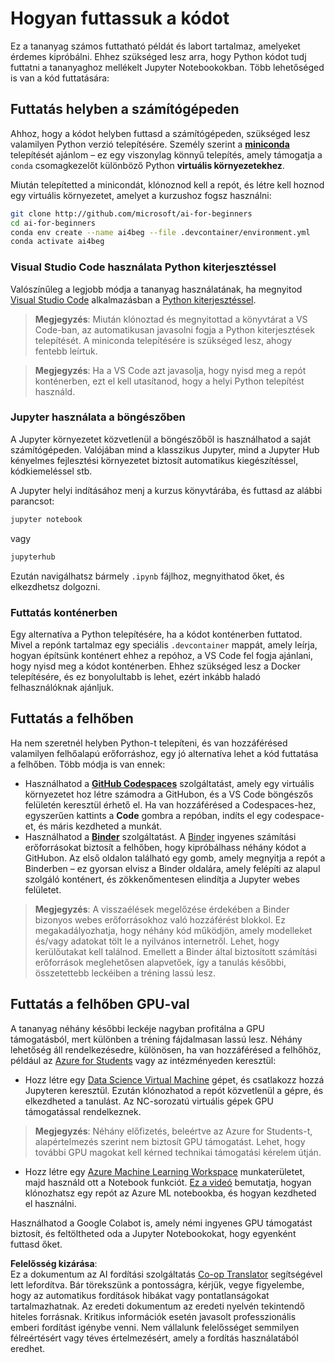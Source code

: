 <!--
CO_OP_TRANSLATOR_METADATA:
{
  "original_hash": "7df19702b8d2d3f7c4238c51bec2c8fc",
  "translation_date": "2025-08-26T00:34:49+00:00",
  "source_file": "lessons/0-course-setup/how-to-run.md",
  "language_code": "hu"
}
-->
# Hogyan futtassuk a kódot

Ez a tananyag számos futtatható példát és labort tartalmaz, amelyeket érdemes kipróbálni. Ehhez szükséged lesz arra, hogy Python kódot tudj futtatni a tananyaghoz mellékelt Jupyter Notebookokban. Több lehetőséged is van a kód futtatására:

## Futtatás helyben a számítógépeden

Ahhoz, hogy a kódot helyben futtasd a számítógépeden, szükséged lesz valamilyen Python verzió telepítésére. Személy szerint a **[miniconda](https://conda.io/en/latest/miniconda.html)** telepítését ajánlom – ez egy viszonylag könnyű telepítés, amely támogatja a `conda` csomagkezelőt különböző Python **virtuális környezetekhez**.

Miután telepítetted a minicondát, klónoznod kell a repót, és létre kell hoznod egy virtuális környezetet, amelyet a kurzushoz fogsz használni:

```bash
git clone http://github.com/microsoft/ai-for-beginners
cd ai-for-beginners
conda env create --name ai4beg --file .devcontainer/environment.yml
conda activate ai4beg
```

### Visual Studio Code használata Python kiterjesztéssel

Valószínűleg a legjobb módja a tananyag használatának, ha megnyitod [Visual Studio Code](http://code.visualstudio.com/?WT.mc_id=academic-77998-cacaste) alkalmazásban a [Python kiterjesztéssel](https://marketplace.visualstudio.com/items?itemName=ms-python.python&WT.mc_id=academic-77998-cacaste).

> **Megjegyzés**: Miután klónoztad és megnyitottad a könyvtárat a VS Code-ban, az automatikusan javasolni fogja a Python kiterjesztések telepítését. A miniconda telepítésére is szükséged lesz, ahogy fentebb leírtuk.

> **Megjegyzés**: Ha a VS Code azt javasolja, hogy nyisd meg a repót konténerben, ezt el kell utasítanod, hogy a helyi Python telepítést használd.

### Jupyter használata a böngészőben

A Jupyter környezetet közvetlenül a böngészőből is használhatod a saját számítógépeden. Valójában mind a klasszikus Jupyter, mind a Jupyter Hub kényelmes fejlesztési környezetet biztosít automatikus kiegészítéssel, kódkiemeléssel stb.

A Jupyter helyi indításához menj a kurzus könyvtárába, és futtasd az alábbi parancsot:

```bash
jupyter notebook
```
vagy
```bash
jupyterhub
```
Ezután navigálhatsz bármely `.ipynb` fájlhoz, megnyithatod őket, és elkezdhetsz dolgozni.

### Futtatás konténerben

Egy alternatíva a Python telepítésére, ha a kódot konténerben futtatod. Mivel a repónk tartalmaz egy speciális `.devcontainer` mappát, amely leírja, hogyan építsünk konténert ehhez a repóhoz, a VS Code fel fogja ajánlani, hogy nyisd meg a kódot konténerben. Ehhez szükséged lesz a Docker telepítésére, és ez bonyolultabb is lehet, ezért inkább haladó felhasználóknak ajánljuk.

## Futtatás a felhőben

Ha nem szeretnél helyben Python-t telepíteni, és van hozzáférésed valamilyen felhőalapú erőforráshoz, egy jó alternatíva lehet a kód futtatása a felhőben. Több módja is van ennek:

* Használhatod a **[GitHub Codespaces](https://github.com/features/codespaces)** szolgáltatást, amely egy virtuális környezetet hoz létre számodra a GitHubon, és a VS Code böngészős felületén keresztül érhető el. Ha van hozzáférésed a Codespaces-hez, egyszerűen kattints a **Code** gombra a repóban, indíts el egy codespace-et, és máris kezdheted a munkát.
* Használhatod a **[Binder](https://mybinder.org/v2/gh/microsoft/ai-for-beginners/HEAD)** szolgáltatást. A [Binder](https://mybinder.org) ingyenes számítási erőforrásokat biztosít a felhőben, hogy kipróbálhass néhány kódot a GitHubon. Az első oldalon található egy gomb, amely megnyitja a repót a Binderben – ez gyorsan elvisz a Binder oldalára, amely felépíti az alapul szolgáló konténert, és zökkenőmentesen elindítja a Jupyter webes felületet.

> **Megjegyzés**: A visszaélések megelőzése érdekében a Binder bizonyos webes erőforrásokhoz való hozzáférést blokkol. Ez megakadályozhatja, hogy néhány kód működjön, amely modelleket és/vagy adatokat tölt le a nyilvános internetről. Lehet, hogy kerülőutakat kell találnod. Emellett a Binder által biztosított számítási erőforrások meglehetősen alapvetőek, így a tanulás későbbi, összetettebb leckéiben a tréning lassú lesz.

## Futtatás a felhőben GPU-val

A tananyag néhány későbbi leckéje nagyban profitálna a GPU támogatásból, mert különben a tréning fájdalmasan lassú lesz. Néhány lehetőség áll rendelkezésedre, különösen, ha van hozzáférésed a felhőhöz, például az [Azure for Students](https://azure.microsoft.com/free/students/?WT.mc_id=academic-77998-cacaste) vagy az intézményeden keresztül:

* Hozz létre egy [Data Science Virtual Machine](https://docs.microsoft.com/learn/modules/intro-to-azure-data-science-virtual-machine/?WT.mc_id=academic-77998-cacaste) gépet, és csatlakozz hozzá Jupyteren keresztül. Ezután klónozhatod a repót közvetlenül a gépre, és elkezdheted a tanulást. Az NC-sorozatú virtuális gépek GPU támogatással rendelkeznek.

> **Megjegyzés**: Néhány előfizetés, beleértve az Azure for Students-t, alapértelmezés szerint nem biztosít GPU támogatást. Lehet, hogy további GPU magokat kell kérned technikai támogatási kérelem útján.

* Hozz létre egy [Azure Machine Learning Workspace](https://azure.microsoft.com/services/machine-learning/?WT.mc_id=academic-77998-cacaste) munkaterületet, majd használd ott a Notebook funkciót. [Ez a videó](https://azure-for-academics.github.io/quickstart/azureml-papers/) bemutatja, hogyan klónozhatsz egy repót az Azure ML notebookba, és hogyan kezdheted el használni.

Használhatod a Google Colabot is, amely némi ingyenes GPU támogatást biztosít, és feltöltheted oda a Jupyter Notebookokat, hogy egyenként futtasd őket.

**Felelősség kizárása**:  
Ez a dokumentum az AI fordítási szolgáltatás [Co-op Translator](https://github.com/Azure/co-op-translator) segítségével lett lefordítva. Bár törekszünk a pontosságra, kérjük, vegye figyelembe, hogy az automatikus fordítások hibákat vagy pontatlanságokat tartalmazhatnak. Az eredeti dokumentum az eredeti nyelvén tekintendő hiteles forrásnak. Kritikus információk esetén javasolt professzionális emberi fordítást igénybe venni. Nem vállalunk felelősséget semmilyen félreértésért vagy téves értelmezésért, amely a fordítás használatából eredhet.